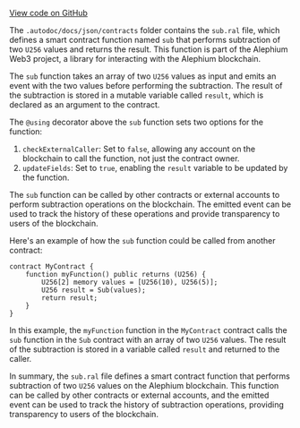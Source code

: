 [View code on GitHub](https://github.com/oxygenium/oxygenium-web3/.autodoc/docs/json/contracts)

The `.autodoc/docs/json/contracts` folder contains the `sub.ral` file, which defines a smart contract function named `sub` that performs subtraction of two `U256` values and returns the result. This function is part of the Alephium Web3 project, a library for interacting with the Alephium blockchain.

The `sub` function takes an array of two `U256` values as input and emits an event with the two values before performing the subtraction. The result of the subtraction is stored in a mutable variable called `result`, which is declared as an argument to the contract.

The `@using` decorator above the `sub` function sets two options for the function:

1. `checkExternalCaller`: Set to `false`, allowing any account on the blockchain to call the function, not just the contract owner.
2. `updateFields`: Set to `true`, enabling the `result` variable to be updated by the function.

The `sub` function can be called by other contracts or external accounts to perform subtraction operations on the blockchain. The emitted event can be used to track the history of these operations and provide transparency to users of the blockchain.

Here's an example of how the `sub` function could be called from another contract:

```solidity
contract MyContract {
    function myFunction() public returns (U256) {
        U256[2] memory values = [U256(10), U256(5)];
        U256 result = Sub(values);
        return result;
    }
}
```

In this example, the `myFunction` function in the `MyContract` contract calls the `sub` function in the `Sub` contract with an array of two `U256` values. The result of the subtraction is stored in a variable called `result` and returned to the caller.

In summary, the `sub.ral` file defines a smart contract function that performs subtraction of two `U256` values on the Alephium blockchain. This function can be called by other contracts or external accounts, and the emitted event can be used to track the history of subtraction operations, providing transparency to users of the blockchain.
